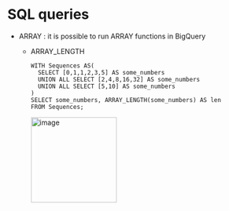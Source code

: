 # SQL queries
- ARRAY
  : it is possible to run ARRAY functions in BigQuery

  - ARRAY_LENGTH
    ```
    WITH Sequences AS(
      SELECT [0,1,1,2,3,5] AS some_numbers
      UNION ALL SELECT [2,4,8,16,32] AS some_numbers
      UNION ALL SELECT [5,10] AS some_numbers
    )
    SELECT some_numbers, ARRAY_LENGTH(some_numbers) AS len
    FROM Sequences;
    ```
    <img width="174" alt="image" src="https://github.com/youngmin-jin/practice/assets/135728064/7bd6d355-8173-4171-a1d3-628e4e97840d">


